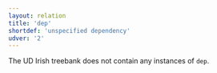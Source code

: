 ```yaml
---
layout: relation
title: 'dep'
shortdef: 'unspecified dependency'
udver: '2'
---
```


The UD Irish treebank does not contain any instances of `dep`.
<!-- Interlanguage links updated Út zář 29 20:43:16 CEST 2020 -->
